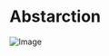 # Abstarction
![Image](https://github.com/user-attachments/assets/383f7d69-bfdb-48e6-828a-77e40e1eee4c)
